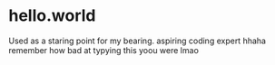 # hello.world
Used as a staring point for my bearing.
aspiring coding expert hhaha  remember how bad at typying this yoou were lmao 
